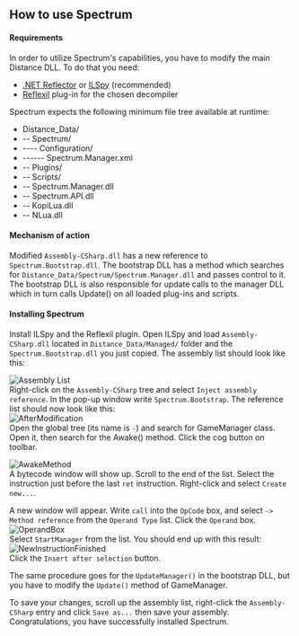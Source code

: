 ## How to use Spectrum
#### Requirements
In order to utilize Spectrum's capabilities, you have to modify the main Distance DLL. To do that you need:
* [.NET Reflector](https://www.red-gate.com/products/dotnet-development/reflector/) or [ILSpy](http://ilspy.net/) (recommended)
* [Reflexil](http://reflexil.net/) plug-in for the chosen decompiler

Spectrum expects the following minimum file tree available at runtime:
* Distance_Data/
* -- Spectrum/
* ---- Configuration/
* ------ Spectrum.Manager.xml
* -- Plugins/
* -- Scripts/
* -- Spectrum.Manager.dll
* -- Spectrum.API.dll
* -- KopiLua.dll
* -- NLua.dll

#### Mechanism of action
Modified ```Assembly-CSharp.dll``` has a new reference to ```Spectrum.Bootstrap.dll```. The bootstrap DLL has a method which searches for ```Distance_Data/Spectrum/Spectrum.Manager.dll``` and passes control to it. The bootstrap DLL is also responsible for update calls to the manager DLL which in turn calls Update() on all loaded plug-ins and scripts.

#### Installing Spectrum
Install ILSpy and the Reflexil plugin. Open ILSpy and load ```Assembly-CSharp.dll``` located in ```Distance_Data/Managed/``` folder and the ```Spectrum.Bootstrap.dll``` you just copied. The assembly list should look like this:  

![Assembly List](https://github.com/Ciastex/Spectrum/blob/master/Spectrum.Branding/Wiki/img_AssemblyList.png)  
Right-click on the ```Assembly-CSharp``` tree and select ```Inject assembly reference```. In the pop-up window write ```Spectrum.Bootstrap```. The reference list should now look like this:  
![AfterModification](https://github.com/Ciastex/Spectrum/blob/master/Spectrum.Branding/Wiki/img_ReferenceList.png)  
Open the global tree (its name is ```-```) and search for GameManager class. Open it, then search for the Awake() method. Click the cog button on toolbar.
  
![AwakeMethod](https://github.com/Ciastex/Spectrum/blob/master/Spectrum.Branding/Wiki/img_AwakeMethod.png)  
A bytecode window will show up. Scroll to the end of the list. Select the instruction just before the last ```ret``` instruction. Right-click and select ```Create new...```. 

A new window will appear. Write ```call``` into the ```OpCode``` box, and select ```-> Method reference``` from the ```Operand Type``` list. Click the ```Operand``` box.  
![OperandBox](https://github.com/Ciastex/Spectrum/blob/master/Spectrum.Branding/Wiki/img_OperandWindow.png)  
Select ```StartManager``` from the list. You should end up with this result:
![NewInstructionFinished](https://github.com/Ciastex/Spectrum/blob/master/Spectrum.Branding/Wiki/img_NewInstruction.png)  
Click the ```Insert after selection``` button.

The same procedure goes for the ```UpdateManager()``` in the bootstrap DLL, but you have to modify the ```Update()``` method of GameManager.

To save your changes, scroll up the assembly list, right-click the ```Assembly-CSharp``` entry and click ```Save as...``` then save your assembly. Congratulations, you have successfully installed Spectrum.